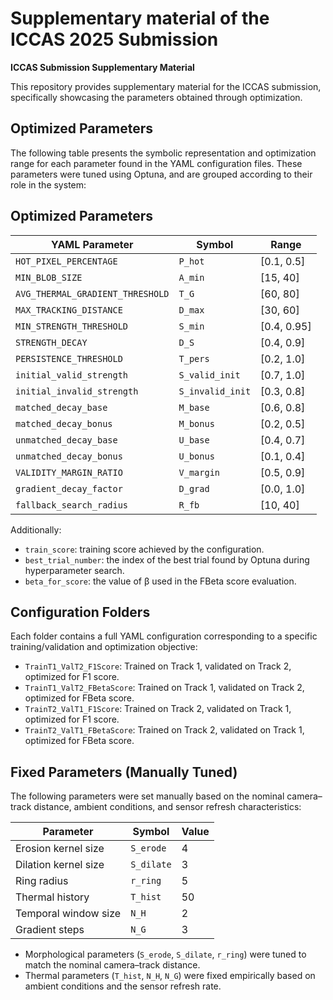 # Supplementary material of the ICCAS 2025 Submission
**ICCAS Submission Supplementary Material**

This repository provides supplementary material for the ICCAS submission, specifically showcasing the parameters obtained through optimization.

## Optimized Parameters

The following table presents the symbolic representation and optimization range for each parameter found in the YAML configuration files. These parameters were tuned using Optuna, and are grouped according to their role in the system:

## Optimized Parameters

| YAML Parameter                    | Symbol        | Range         |
|----------------------------------|---------------|---------------|
| `HOT_PIXEL_PERCENTAGE`           | `P_hot`       | [0.1, 0.5]     |
| `MIN_BLOB_SIZE`                  | `A_min`       | [15, 40]       |
| `AVG_THERMAL_GRADIENT_THRESHOLD`| `T_G`         | [60, 80]       |
| `MAX_TRACKING_DISTANCE`          | `D_max`       | [30, 60]       |
| `MIN_STRENGTH_THRESHOLD`         | `S_min`       | [0.4, 0.95]    |
| `STRENGTH_DECAY`                 | `D_S`         | [0.4, 0.9]     |
| `PERSISTENCE_THRESHOLD`          | `T_pers`      | [0.2, 1.0]     |
| `initial_valid_strength`         | `S_valid_init`| [0.7, 1.0]     |
| `initial_invalid_strength`       | `S_invalid_init`| [0.3, 0.8]   |
| `matched_decay_base`            | `M_base`      | [0.6, 0.8]     |
| `matched_decay_bonus`           | `M_bonus`     | [0.2, 0.5]     |
| `unmatched_decay_base`          | `U_base`      | [0.4, 0.7]     |
| `unmatched_decay_bonus`         | `U_bonus`     | [0.1, 0.4]     |
| `VALIDITY_MARGIN_RATIO`         | `V_margin`    | [0.5, 0.9]     |
| `gradient_decay_factor`         | `D_grad`      | [0.0, 1.0]     |
| `fallback_search_radius`        | `R_fb`        | [10, 40]       |

Additionally:
- `train_score`: training score achieved by the configuration.
- `best_trial_number`: the index of the best trial found by Optuna during hyperparameter search.
- `beta_for_score`: the value of β used in the FBeta score evaluation.

## Configuration Folders

Each folder contains a full YAML configuration corresponding to a specific training/validation and optimization objective:

- `TrainT1_ValT2_F1Score`: Trained on Track 1, validated on Track 2, optimized for F1 score.
- `TrainT1_ValT2_FBetaScore`: Trained on Track 1, validated on Track 2, optimized for FBeta score.
- `TrainT2_ValT1_F1Score`: Trained on Track 2, validated on Track 1, optimized for F1 score.
- `TrainT2_ValT1_FBetaScore`: Trained on Track 2, validated on Track 1, optimized for FBeta score.

## Fixed Parameters (Manually Tuned)

The following parameters were set manually based on the nominal camera–track distance, ambient conditions, and sensor refresh characteristics:

| Parameter             | Symbol              | Value        |
|-----------------------|---------------------|--------------|
| Erosion kernel size   | `S_erode`           | 4            |
| Dilation kernel size  | `S_dilate`          | 3            |
| Ring radius           | `r_ring`            | 5      |
| Thermal history       | `T_hist`            | 50           |
| Temporal window size  | `N_H`               | 2            |
| Gradient steps        | `N_G`               | 3            |

- Morphological parameters (`S_erode`, `S_dilate`, `r_ring`) were tuned to match the nominal camera–track distance.
- Thermal parameters (`T_hist`, `N_H`, `N_G`) were fixed empirically based on ambient conditions and the sensor refresh rate.
